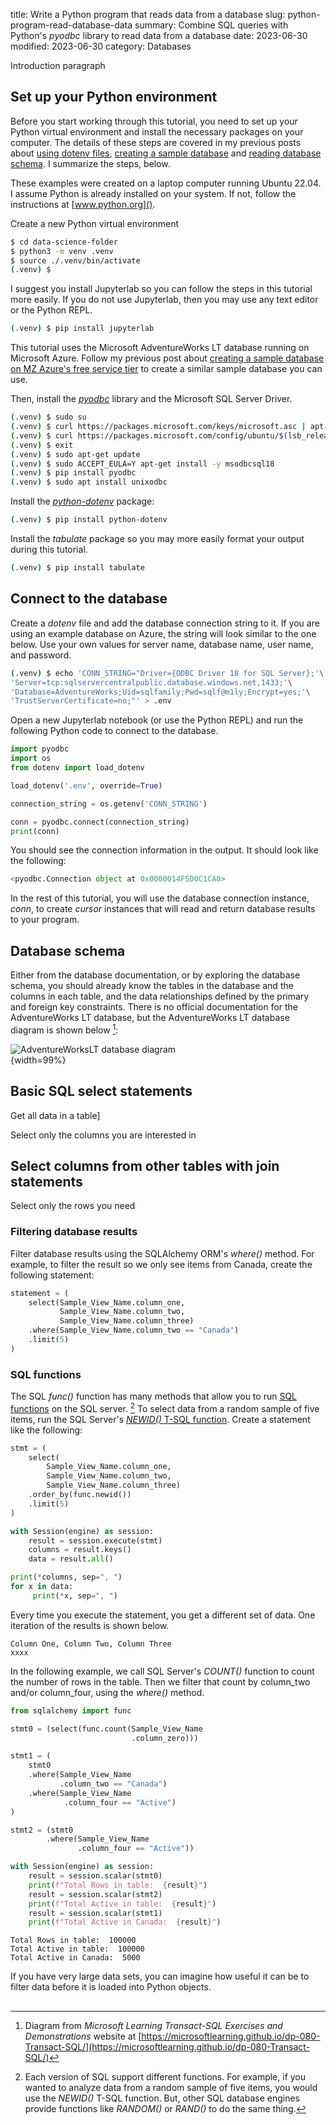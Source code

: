 title: Write a Python program that reads data from a database
slug: python-program-read-database-data
summary: Combine SQL queries with Python's *pyodbc* library to read data from a database
date: 2023-06-30
modified: 2023-06-30
category: Databases
<!-- status: published -->

<!--
A bit of extra CSS code to center all images in the post
-->
<style>
img
{
    display:block; 
    float:none; 
    margin-left:auto;
    margin-right:auto;
}
</style>

Introduction paragraph

## Set up your Python environment

Before you start working through this tutorial, you need to set up your Python virtual environment and install the necessary packages on your computer. The details of these steps are covered in my previous posts about [using dotenv files](), [creating a sample database]() and [reading database schema](). I summarize the steps, below.  

These examples were created on a laptop computer running Ubuntu 22.04. I assume Python is already installed on your system. If not, follow the instructions at [www.python.org]().

Create a new Python virtual environment

```bash
$ cd data-science-folder
$ python3 -m venv .venv
$ source ./.venv/bin/activate
(.venv) $ 
```


I suggest you install Jupyterlab so you can follow the steps in this tutorial more easily. If you do not use Jupyterlab, then you may use any text editor or the Python REPL.

```bash
(.venv) $ pip install jupyterlab
```

This tutorial uses the Microsoft AdventureWorks LT database running on Microsoft Azure. Follow my previous post about [creating a sample database on MZ Azure's free service tier]() to create a similar sample database you can use.

Then, install the [*pyodbc*](https://mkleehammer.github.io/pyodbc/) library and the Microsoft SQL Server Driver.

```bash
(.venv) $ sudo su
(.venv) $ curl https://packages.microsoft.com/keys/microsoft.asc | apt-key add -
(.venv) $ curl https://packages.microsoft.com/config/ubuntu/$(lsb_release -rs)/prod.list > /etc/apt/sources.list.d/mssql-release.list
(.venv) $ exit
(.venv) $ sudo apt-get update
(.venv) $ sudo ACCEPT_EULA=Y apt-get install -y msodbcsql18
(.venv) $ pip install pyodbc
(.venv) $ sudo apt install unixodbc
```

Install the *[python-dotenv](https://pypi.org/project/python-dotenv/)* package:

```bash
(.venv) $ pip install python-dotenv
```

Install the *tabulate* package so you may more easily format your output during this tutorial.

```bash
(.venv) $ pip install tabulate
```

## Connect to the database

Create a *dotenv* file and add the database connection string to it. If you are using an example database on Azure, the string will look similar to the one below. Use your own values for server name, database name, user name, and password.

```bash
(.venv) $ echo 'CONN_STRING="Driver={ODBC Driver 18 for SQL Server};'\
'Server=tcp:sqlservercentralpublic.database.windows.net,1433;'\
'Database=AdventureWorks;Uid=sqlfamily;Pwd=sqlf@m1ly;Encrypt=yes;'\
'TrustServerCertificate=no;"' > .env
```

Open a new Jupyterlab notebook (or use the Python REPL) and run the following Python code to connect to the database.

```python
import pyodbc
import os
from dotenv import load_dotenv

load_dotenv('.env', override=True)

connection_string = os.getenv('CONN_STRING')

conn = pyodbc.connect(connection_string)
print(conn)
```

You should see the connection information in the output. It should look like the following:

```python
<pyodbc.Connection object at 0x0000014F5D0C1CA0>
```

In the rest of this tutorial, you will use the database connection instance, *conn*, to create *cursor* instances that will read and return database results to your program.

## Database schema

Either from the database documentation, or by exploring the database schema, you should already know the tables in the database and the columns in each table, and the data relationships defined by the primary and foreign key constraints. There is no official documentation for the AdventureWorks LT database, but the AdventureWorks LT database diagram is shown below [^3]:

[^3]: Diagram from *Microsoft Learning Transact-SQL Exercises and Demonstrations* website at [https://microsoftlearning.github.io/dp-080-Transact-SQL/](https://microsoftlearning.github.io/dp-080-Transact-SQL/)


![AdventureWorksLT database diagram]({attach}adventureworks-lt-diagram.png){width=99%}


## Basic SQL select statements


Get all data in a table]



Select only the columns you are interested in


## Select columns from other tables with join statements

Select only the rows you need

### Filtering database results

Filter database results using the SQLAlchemy ORM's *where()* method. For example, to filter the result so we only see items from Canada, create the following statement:

```python
statement = (
    select(Sample_View_Name.column_one, 
           Sample_View_Name.column_two, 
           Sample_View_Name.column_three)
    .where(Sample_View_Name.column_two == "Canada")
    .limit(5)
)
```

### SQL functions

The SQL *func()* function has many methods that allow you to run [SQL functions](https://learn.microsoft.com/en-us/sql/t-sql/functions/functions?view=sql-server-ver16) on the SQL server. [^4] To select data from a random sample of five items, run the SQL Server's [*NEWID()* T-SQL function](https://learn.microsoft.com/en-us/sql/t-sql/functions/newid-transact-sql?view=sql-server-ver16#d-query-random-data-with-the-newid-function). Create a statement like the following:

[^4]: Each version of SQL support different functions. For example, if you wanted to analyze data from a random sample of five items, you would use the *NEWID()* T-SQL function. But, other SQL database engines provide functions like *RANDOM()* or *RAND()* to do the same thing.

```python
stmt = (
    select(
        Sample_View_Name.column_one, 
        Sample_View_Name.column_two, 
        Sample_View_Name.column_three)
    .order_by(func.newid())
    .limit(5)
)

with Session(engine) as session:
    result = session.execute(stmt)
    columns = result.keys()
    data = result.all()

print(*columns, sep=", ")
for x in data:
     print(*x, sep=", ")
```

Every time you execute the statement, you get a different set of data. One iteration of the results is shown below.

```
Column One, Column Two, Column Three
xxxx
```

In the following example, we call SQL Server's *COUNT()* function to count the number of rows in the table. Then we filter that count by column_two and/or column_four, using the *where()* method. 

```python
from sqlalchemy import func

stmt0 = (select(func.count(Sample_View_Name
                           .column_zero)))

stmt1 = (
    stmt0
    .where(Sample_View_Name
           .column_two == "Canada")
    .where(Sample_View_Name
            .column_four == "Active")
)

stmt2 = (stmt0
        .where(Sample_View_Name
               .column_four == "Active"))

with Session(engine) as session:
    result = session.scalar(stmt0)
    print(f"Total Rows in table:  {result}")
    result = session.scalar(stmt2)
    print(f"Total Active in table:  {result}")
    result = session.scalar(stmt1)
    print(f"Total Active in Canada:  {result}")
```

```
Total Rows in table:  100000
Total Active in table:  100000
Total Active in Canada:  5000
```

If you have very large data sets, you can imagine how useful it can be to filter data before it is loaded into Python objects.

## 